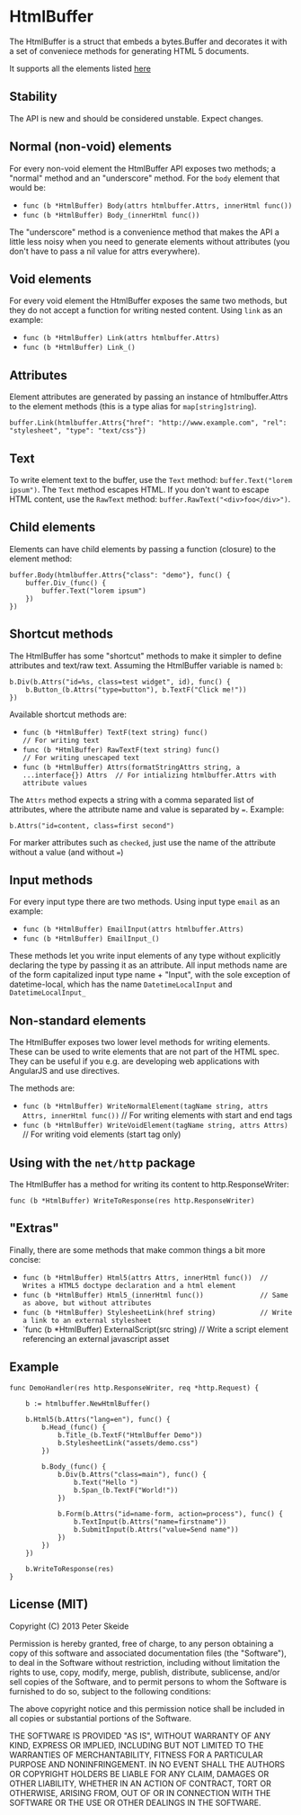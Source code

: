 HtmlBuffer
==========

The HtmlBuffer is a struct that embeds a bytes.Buffer and decorates it with a set of conveniece methods for generating HTML 5 documents.

It supports all the elements listed [here](https://developer.mozilla.org/en-US/docs/Web/Guide/HTML/HTML5/HTML5_element_list "HTML5 element list")

Stability
---------

The API is new and should be considered unstable. Expect changes.

Normal (non-void) elements
--------------------------

For every non-void element the HtmlBuffer API exposes two methods; a "normal" method and an "underscore" method.
For the `body` element that would be:

* `func (b *HtmlBuffer) Body(attrs htmlbuffer.Attrs, innerHtml func())`
* `func (b *HtmlBuffer) Body_(innerHtml func())`

The "underscore" method is a convenience method that makes the API a little less noisy
when you need to generate elements without attributes (you don't have to pass a nil value for attrs everywhere).

Void elements
-------------

For every void element the HtmlBuffer exposes the same two methods, but they do not accept a function for writing nested content. Using `link` as an example:

* `func (b *HtmlBuffer) Link(attrs htmlbuffer.Attrs)`
* `func (b *HtmlBuffer) Link_()`

Attributes
----------

Element attributes are generated by passing an instance of htmlbuffer.Attrs to the element methods (this is a type alias for `map[string]string`).

    buffer.Link(htmlbuffer.Attrs{"href": "http://www.example.com", "rel": "stylesheet", "type": "text/css"})

Text
-----

To write element text to the buffer, use the `Text` method: `buffer.Text("lorem ipsum")`. The `Text` method escapes HTML. If you don't want to
escape HTML content, use the `RawText` method: `buffer.RawText("<div>foo</div>")`.

Child elements
--------------

Elements can have child elements by passing a function (closure) to the element method:

    buffer.Body(htmlbuffer.Attrs{"class": "demo"}, func() {
        buffer.Div_(func() {
            buffer.Text("lorem ipsum")
        })
    })

Shortcut methods
----------------

The HtmlBuffer has some "shortcut" methods to make it simpler to define attributes and text/raw text. Assuming the HtmlBuffer variable is named `b`:

    b.Div(b.Attrs("id=%s, class=test widget", id), func() {
        b.Button_(b.Attrs("type=button"), b.TextF("Click me!"))
    })

Available shortcut methods are:

* `func (b *HtmlBuffer) TextF(text string) func()                                // For writing text`
* `func (b *HtmlBuffer) RawTextF(text string) func()                             // For writing unescaped text`
* `func (b *HtmlBuffer) Attrs(formatStringAttrs string, a ...interface{}) Attrs  // For intializing htmlbuffer.Attrs with attribute values`

The `Attrs` method expects a string with a comma separated list of attributes, where the attribute name and value is separated by `=`. Example:

    b.Attrs("id=content, class=first second")

For marker attributes such as `checked`, just use the name of the attribute without a value (and without `=`)

Input methods
-------------

For every input type there are two methods. Using input type `email` as an example:

* `func (b *HtmlBuffer) EmailInput(attrs htmlbuffer.Attrs)`
* `func (b *HtmlBuffer) EmailInput_()`

These methods let you write input elements of any type without explicitly declaring the type by passing it as an attribute.
All input methods name are of the form capitalized input type name + "Input", with the sole exception of datetime-local, which has
the name `DatetimeLocalInput` and `DatetimeLocalInput_`

Non-standard elements
---------------------

The HtmlBuffer exposes two lower level methods for writing elements. These can be used to write elements that are not part of the HTML spec. They can be useful if you e.g. are developing web applications with AngularJS and use directives.

The methods are:

* `func (b *HtmlBuffer) WriteNormalElement(tagName string, attrs Attrs, innerHtml func())` // For writing elements with start and end tags
* `func (b *HtmlBuffer) WriteVoidElement(tagName string, attrs Attrs)`                     // For writing void elements (start tag only)

Using with the `net/http` package
---------------------------------

The HtmlBuffer has a method for writing its content to http.ResponseWriter:

    func (b *HtmlBuffer) WriteToResponse(res http.ResponseWriter)

"Extras"
--------

Finally, there are some methods that make common things a bit more concise:

* `func (b *HtmlBuffer) Html5(attrs Attrs, innerHtml func())  // Writes a HTML5 doctype declaration and a html element`
* `func (b *HtmlBuffer) Html5_(innerHtml func())              // Same as above, but without attributes`
* `func (b *HtmlBuffer) StylesheetLink(href string)           // Write a link to an external stylesheet`
* `func (b *HtmlBuffer) ExternalScript(src string)            // Write a script element referencing an external javascript asset

Example
-------

    func DemoHandler(res http.ResponseWriter, req *http.Request) {

        b := htmlbuffer.NewHtmlBuffer()

        b.Html5(b.Attrs("lang=en"), func() {
            b.Head_(func() {
                b.Title_(b.TextF("HtmlBuffer Demo"))
                b.StylesheetLink("assets/demo.css")
            })

            b.Body_(func() {
                b.Div(b.Attrs("class=main"), func() {
                    b.Text("Hello ")
                    b.Span_(b.TextF("World!"))
                })

                b.Form(b.Attrs("id=name-form, action=process"), func() {
                    b.TextInput(b.Attrs("name=firstname"))
                    b.SubmitInput(b.Attrs("value=Send name"))
                })
            })
        })

        b.WriteToResponse(res)
    }

License (MIT)
-------------

Copyright (C) 2013 Peter Skeide

Permission is hereby granted, free of charge, to any person obtaining a copy of this software and associated documentation files (the "Software"), to deal in the Software without restriction, including without limitation the rights to use, copy, modify, merge, publish, distribute, sublicense, and/or sell copies of the Software, and to permit persons to whom the Software is furnished to do so, subject to the following conditions:

The above copyright notice and this permission notice shall be included in all copies or substantial portions of the Software.

THE SOFTWARE IS PROVIDED "AS IS", WITHOUT WARRANTY OF ANY KIND, EXPRESS OR IMPLIED, INCLUDING BUT NOT LIMITED TO THE WARRANTIES OF MERCHANTABILITY, FITNESS FOR A PARTICULAR PURPOSE AND NONINFRINGEMENT. IN NO EVENT SHALL THE AUTHORS OR COPYRIGHT HOLDERS BE LIABLE FOR ANY CLAIM, DAMAGES OR OTHER LIABILITY, WHETHER IN AN ACTION OF CONTRACT, TORT OR OTHERWISE, ARISING FROM, OUT OF OR IN CONNECTION WITH THE SOFTWARE OR THE USE OR OTHER DEALINGS IN THE SOFTWARE.
